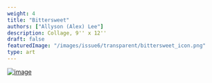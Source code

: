 ```yaml
---
weight: 4
title: "Bittersweet"
authors: ["Allyson (Alex) Lee"]
description: Collage, 9'' x 12''
draft: false
featuredImage: "/images/issue6/transparent/bittersweet_icon.png"
type: art
---
```


<a href = "/images/issue6/04_bittersweet.jpg" data-lightbox="img">![image](/images/issue6/04_bittersweet.jpg#issues)</a>